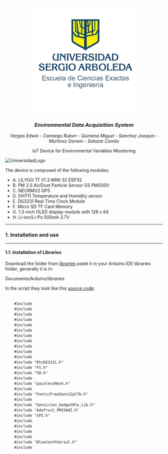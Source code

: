<p align="center">
  <img src="https://github.com/CodeNoo6/ESP32MeshEnvMonitor/blob/master/Images/UniversidadLogo.png?raw=true" alt="UniversidadLogo">
  <h3 align="center"><i>Environmental Data Acquisition System</i></h3>
  <p align="center"><i>Vargas Edwin - Camargo Ruben - Quirama Miguel - Sanchez Joaquín - Martínez Darwin - Salazar Camilo</i></p>
  <p align="center">IoT Device for Environmental Variables Monitoring</p>
  <img src="https://github.com/CodeNoo6/ESP32MeshEnvMonitor/blob/master/Images/Diseño.png?raw=true" alt="UniversidadLogo">
  <p>The device is composed of the following modules:</p>
  <ul>
    <li>A. LILYGO T7 V1.3 MINI 32 ESP32</li>
    <li>B. PM 2.5 Air/Dust Particle Sensor G5 PMS500</li>
    <li>C. NEO6MV2 GPS</li>
    <li>D. DHT11 Temperature and Humidity sensor</li>
    <li>E. DS3231 Real Time Clock Module</li>
    <li>F. Micro SD TF Card Memory</li>
    <li>G. 1.3-inch OLED display module with 128 x 64</li>
    <li>H. Li-ion/Li-Po 500mA 3.7V</li>
  </ul>
  <hr>
  <h3>1. Installation and use</h3>
  <hr>
  <h4>1.1. Installation of Libraries</h4>
  <p>Download the folder from <a href="Source code/libraries">libraries</a> paste it in your Arduino IDE libraries folder, generally it is in:</p>
  <p>Documents/Arduino/libraries</p>
  <p>In the script they look like this <a href="Source code/sketch_jan25a.ino">source code</a>:</p>
  <code>
    #include <SPI.h>
    #include <Wire.h>
    #include <SoftwareSerial.h>
    #include <Adafruit_SSD1306.h>
    #include <Fonts/FreeSerif12pt7b.h>
    #include <Fonts/FreeSansBold12pt7b.h>
    #include <Fonts/FreeMonoOblique12pt7b.h>
    #include <Fonts/FreeMonoBold12pt7b.h>
    #include <Fonts/FreeSansOblique12pt7b.h>
    #include <TinyGPS++.h>
    #include <DHT.h>
    #include "RtcDS3231.h"
    #include "FS.h"
    #include "SD.h"
    #include <math.h>
    #include "painlessMesh.h"
    #include <Adafruit_Sensor.h>
    #include "Fonts/FreeSans12pt7b.h"
    #include <Arduino.h>
    #include "Sensirion_GadgetBle_Lib.h"
    #include "Adafruit_PM25AQI.h"
    #include "SPI.h"
    #include <WiFi.h>
    #include <Firebase_ESP_Client.h>
    #include <addons/TokenHelper.h>
    #include <Fonts/FreeSerifBoldItalic9pt7b.h>
    #include "BluetoothSerial.h"
    #include <RTClib.h>
  </code>
</p>